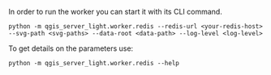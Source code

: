 
In order to run the worker you can start it with its CLI command.

```shell
python -m qgis_server_light.worker.redis --redis-url <your-redis-host> --svg-path <svg-paths> --data-root <data-path> --log-level <log-level>
```

To get details on the parameters use:

```shell
python -m qgis_server_light.worker.redis --help
```
